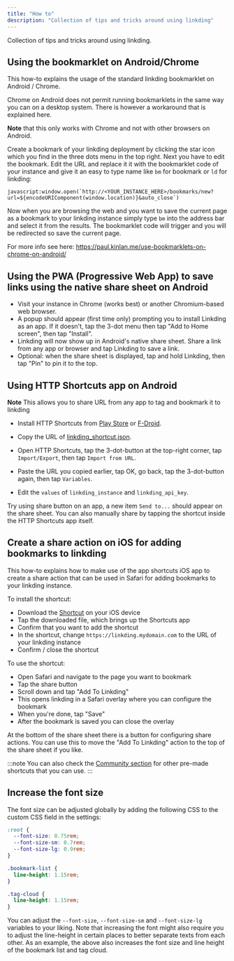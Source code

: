 ```yaml
---
title: "How to"
description: "Collection of tips and tricks around using linkding"
---
```


Collection of tips and tricks around using linkding.

## Using the bookmarklet on Android/Chrome

This how-to explains the usage of the standard linkding bookmarklet on Android / Chrome. 

Chrome on Android does not permit running bookmarklets in the same way you can on a desktop system. There is however a workaround that is explained here.

**Note** that this only works with Chrome and not with other browsers on Android.

Create a bookmark of your linkding deployment by clicking the star icon which you find in the three dots menu in the top right. Next you have to edit the bookmark. Edit the URL and replace it it with the bookmarklet code of your instance and give it an easy to type name like `bm` for bookmark or `ld` for linkding:

```
javascript:window.open(`http://<YOUR_INSTANCE_HERE>/bookmarks/new?url=${encodeURIComponent(window.location)}&auto_close`)
```

Now when you are browsing the web and you want to save the current page as a bookmark to your linkding instance simply type `bm` into the address bar and select it from the results. The bookmarklet code will trigger and you will be redirected so save the current page.

For more info see here: https://paul.kinlan.me/use-bookmarklets-on-chrome-on-android/

## Using the PWA (Progressive Web App) to save links using the native share sheet on Android

 - Visit your instance in Chrome (works best) or another Chromium-based web browser.
 - A popup should appear (first time only) prompting you to install Linkding as an app. If it doesn't, tap the 3-dot menu then tap "Add to Home screen", then tap "Install".
 - Linkding will now show up in Android's native share sheet. Share a link from any app or browser and tap Linkding to save a link.
 - Optional: when the share sheet is displayed, tap and hold Linkding, then tap "Pin" to pin it to the top.

## Using HTTP Shortcuts app on Android

**Note** This allows you to share URL from any app to tag and bookmark it to linkding

- Install HTTP Shortcuts from [Play Store](https://play.google.com/store/apps/details?id=ch.rmy.android.http_shortcuts) or [F-Droid](https://f-droid.org/en/packages/ch.rmy.android.http_shortcuts/).

- Copy the URL of [linkding_shortcut.json](https://raw.githubusercontent.com/sissbruecker/linkding/master/docs/src/assets/linkding_shortcut.json).

- Open HTTP Shortcuts, tap the 3-dot-button at the top-right corner, tap `Import/Export`, then tap `Import from URL`.

- Paste the URL you copied earlier, tap OK, go back, tap the 3-dot-button again, then tap `Variables`.

- Edit the `values` of `linkding_instance` and `linkding_api_key`.

Try using share button on an app, a new item `Send to...` should appear on the share sheet. You can also manually share by tapping the shortcut inside the HTTP Shortcuts app itself.

## Create a share action on iOS for adding bookmarks to linkding

This how-to explains how to make use of the app shortcuts iOS app to create a share action that can be used in Safari for adding bookmarks to your linkding instance.

To install the shortcut:
- Download the [Shortcut](https://raw.githubusercontent.com/sissbruecker/linkding/master/docs/src/assets/Add%20To%20Linkding.shortcut) on your iOS device
- Tap the downloaded file, which brings up the Shortcuts app
- Confirm that you want to add the shortcut
- In the shortcut, change `https://linkding.mydomain.com` to the URL of your linkding instance
- Confirm / close the shortcut

To use the shortcut:
- Open Safari and navigate to the page you want to bookmark
- Tap the share button
- Scroll down and tap "Add To Linkding"
- This opens linkding in a Safari overlay where you can configure the bookmark
- When you're done, tap "Save"
- After the bookmark is saved you can close the overlay

At the bottom of the share sheet there is a button for configuring share actions. You can use this to move the "Add To Linkding" action to the top of the share sheet if you like.

:::note
You can also check the [Community section](/community) for other pre-made shortcuts that you can use.
:::

## Increase the font size

The font size can be adjusted globally by adding the following CSS to the custom CSS field in the settings:

```css
:root {
  --font-size: 0.75rem;
  --font-size-sm: 0.7rem;
  --font-size-lg: 0.9rem;
}

.bookmark-list {
  line-height: 1.15rem;
}

.tag-cloud {
  line-height: 1.15rem;
}
```

You can adjust the `--font-size`, `--font-size-sm` and `--font-size-lg` variables to your liking.
Note that increasing the font might also require you to adjust the line-height in certain places to better separate texts from each other.
As an example, the above also increases the font size and line height of the bookmark list and tag cloud.
